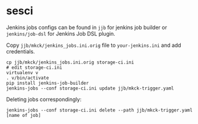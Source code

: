 # sesci

Jenkins jobs configs can be found in `jjb` for jenkins job builder or `jenkins/job-dsl` for Jenkins Job DSL plugin.


Copy `jjb/mkck/jenkins_jobs.ini.orig` file to `your-jenkins.ini` and add credentials.

```
cp jjb/mkck/jenkins_jobs.ini.orig storage-ci.ini
# edit storage-ci.ini
virtualenv v
. v/bin/activate
pip install jenkins-job-builder
jenkins-jobs --conf storage-ci.ini update jjb/mkck-trigger.yaml
```
Deleting jobs correspondingly:
```
jenkins-jobs --conf storage-ci.ini delete --path jjb/mkck-trigger.yaml [name of job]
```
